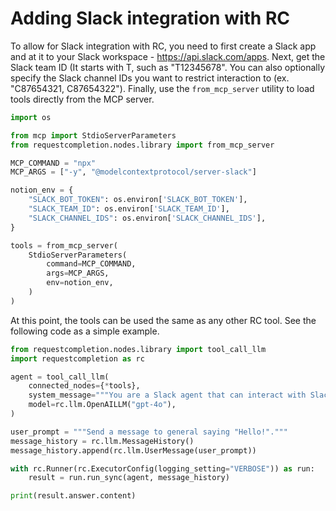 # Adding Slack integration with RC

To allow for Slack integration with RC, you need to first create a Slack app and at it to your Slack workspace - https://api.slack.com/apps. 
Next, get the Slack team ID (It starts with T, such as "T12345678". You can also optionally specify the Slack channel IDs you want to restrict interaction to (ex. "C87654321, C87654322").
Finally, use the `from_mcp_server` utility to load tools directly from the MCP server. 

```python
import os

from mcp import StdioServerParameters
from requestcompletion.nodes.library import from_mcp_server

MCP_COMMAND = "npx"
MCP_ARGS = ["-y", "@modelcontextprotocol/server-slack"]

notion_env = {
    "SLACK_BOT_TOKEN": os.environ['SLACK_BOT_TOKEN'],
    "SLACK_TEAM_ID": os.environ['SLACK_TEAM_ID'],
    "SLACK_CHANNEL_IDS": os.environ['SLACK_CHANNEL_IDS'],
}

tools = from_mcp_server(
    StdioServerParameters(
        command=MCP_COMMAND,
        args=MCP_ARGS,
        env=notion_env,
    )
)
```

At this point, the tools can be used the same as any other RC tool. See the following code as a simple example.

```python
from requestcompletion.nodes.library import tool_call_llm
import requestcompletion as rc

agent = tool_call_llm(
    connected_nodes={*tools},
    system_message="""You are a Slack agent that can interact with Slack channels.""",
    model=rc.llm.OpenAILLM("gpt-4o"),
)

user_prompt = """Send a message to general saying "Hello!"."""
message_history = rc.llm.MessageHistory()
message_history.append(rc.llm.UserMessage(user_prompt))

with rc.Runner(rc.ExecutorConfig(logging_setting="VERBOSE")) as run:
    result = run.run_sync(agent, message_history)

print(result.answer.content)
```